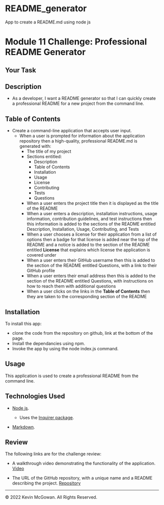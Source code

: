 # README_generator
App to create a README.md using node js


# Module 11 Challenge: Professional README Generator

## Your Task





## Description

* As a developer, I want a README generator so that I can quickly create a professional README for a new project from the command line.

## Table of Contents

* Create a command-line application that accepts user input.
  * When a user is prompted for information about the application repository then a high-quality, professional README.md is generated with:
    * The title of my project 
    * Sections entitled:
      * Description 
      * Table of Contents 
      * Installation 
      * Usage 
      * License 
      * Contributing 
      * Tests 
      * Questions
    * When a user enters the project title then it is displayed as the title of the README
    * When a user enters a description, installation instructions, usage information, contribution guidelines, and test instructions then this information is added to the sections of the README entitled Description, Installation, Usage, Contributing, and Tests
    * When a user chooses a license for their application from a list of options then a badge for that license is added near the top of the README and a notice is added to the section of the README entitled **License** that explains which license the application is covered under
    * When a user enters their GitHub username then this is added to the section of the README entitled Questions, with a link to their GitHub profile
    * When a user enters their email address then this is added to the section of the README entitled Questions, with instructions on how to reach them with additional questions
    * When a user clicks on the links in the **Table of Contents** then they are taken to the corresponding section of the README

## Installation

To install this app:
  * clone the code from the repository on github, link at the bottom of the page.
  * Install the dependancies using npm.
  * Invoke the app by using the node index.js command.
  


## Usage

This application is used to create a professional README from the command line.

## Technologies Used

  * [Node js](https://nodejs.org/en/download/).

	* Uses the [Inquirer package](https://www.npmjs.com/package/inquirer).

  * [Markdown](https://www.markdownguide.org).



## Review

The following links are for the challenge review:

* A walkthrough video demonstrating the functionality of the application. [Video](https://watch.screencastify.com/v/mWfa2aqMj8vjRuo1eJS3)

* The URL of the GitHub repository, with a unique name and a README describing the project. [Repository](https://github.com/kevmcgowan/README_generator)

---

© 2022 Kevin McGowan. All Rights Reserved.
